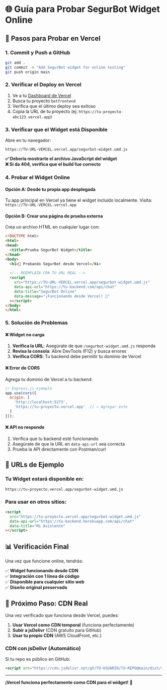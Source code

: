 # 🌐 Guía para Probar SegurBot Widget Online

## 🚀 Pasos para Probar en Vercel

### 1. **Commit y Push a GitHub**
```bash
git add .
git commit -m "Add SegurBot widget for online testing"
git push origin main
```

### 2. **Verificar el Deploy en Vercel**
1. Ve a tu [Dashboard de Vercel](https://vercel.com/dashboard)
2. Busca tu proyecto `botfrontend`
3. Verifica que el último deploy sea exitoso
4. Copia la URL de tu proyecto (ej: `https://tu-proyecto-abc123.vercel.app`)

### 3. **Verificar que el Widget está Disponible**
Abre en tu navegador:
```
https://TU-URL-VERCEL.vercel.app/segurbot-widget.umd.js
```

**✅ Debería mostrarte el archivo JavaScript del widget**  
**❌ Si da 404, verifica que el build fue correcto**

### 4. **Probar el Widget Online**

#### Opción A: Desde tu propia app desplegada
Tu app principal en Vercel ya tiene el widget incluido localmente.
Visita: `https://TU-URL-VERCEL.vercel.app`

#### Opción B: Crear una página de prueba externa
Crea un archivo HTML en cualquier lugar con:

```html
<!DOCTYPE html>
<html>
<head>
  <title>Prueba SegurBot Widget</title>
</head>
<body>
  <h1>🧪 Probando SegurBot desde Vercel</h1>
  
  <!-- REEMPLAZA CON TU URL REAL -->
  <script 
    src="https://TU-URL-VERCEL.vercel.app/segurbot-widget.umd.js"
    data-api-url="https://tu-backend.com/api/chat"
    data-title="SegurBot Online"
    data-message="¡Funcionando desde Vercel! 🚀"
  ></script>
</body>
</html>
```

### 5. **Solución de Problemas**

#### ❌ Widget no carga
1. **Verifica la URL**: Asegúrate de que `/segurbot-widget.umd.js` responda
2. **Revisa la consola**: Abre DevTools (F12) y busca errores
3. **Verifica CORS**: Tu backend debe permitir tu dominio de Vercel

#### ❌ Error de CORS
Agrega tu dominio de Vercel a tu backend:
```javascript
// Express.js ejemplo
app.use(cors({
  origin: [
    'http://localhost:5173', 
    'https://tu-proyecto.vercel.app'  // ← Agregar esto
  ]
}));
```

#### ❌ API no responde
1. Verifica que tu backend esté funcionando
2. Asegúrate de que la URL en `data-api-url` sea correcta
3. Prueba la API directamente con Postman/curl

## 🔧 URLs de Ejemplo

### Tu Widget estará disponible en:
```
https://tu-proyecto.vercel.app/segurbot-widget.umd.js
```

### Para usar en otros sitios:
```html
<script 
  src="https://tu-proyecto.vercel.app/segurbot-widget.umd.js"
  data-api-url="https://tu-backend.herokuapp.com/api/chat"
  data-title="Mi Asistente"
></script>
```

## 📊 Verificación Final

Una vez que funcione online, tendrás:

✅ **Widget funcionando desde CDN**  
✅ **Integración con 1 línea de código**  
✅ **Disponible para cualquier sitio web**  
✅ **Diseño original preservado**  

## 🎯 Próximo Paso: CDN Real

Una vez verificado que funciona desde Vercel, puedes:

1. **Usar Vercel como CDN temporal** (funciona perfectamente)
2. **Subir a jsDelivr** (CDN gratuito para GitHub)
3. **Usar tu propio CDN** (AWS CloudFront, etc.)

### CDN con jsDelivr (Automático)
Si tu repo es público en GitHub:
```html
<script src="https://cdn.jsdelivr.net/gh/TU-USUARIO/TU-REPO@main/dist/segurbot-widget.umd.js"></script>
```

---

**¡Vercel funciona perfectamente como CDN para el widget!** 🎉
